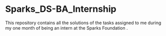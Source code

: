 # Sparks_DS-BA_Internship
This repository contains all the solutions of the tasks assigned to me during my one month of being an intern at the Sparks Foundation  .
